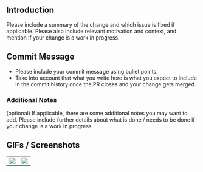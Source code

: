 ## Introduction

Please include a summary of the change and which issue is fixed if applicable.
Please also include relevant motivation and context, and mention if your change is a work in progress.

## Commit Message

- Please include your commit message using bullet points.
- Take into account that what you write here is what you expect to include in the commit history once the PR closes and your change gets merged.

### Additional Notes

(optional) If applicable, there are some additional notes you may want to add.
Please include further details about what is done / needs to be done if your change is a work in progress.

## GIFs / Screenshots

<table>
<tr>
<td>
<img src="REPLACE THE SCREENSHOT URL HERE" />
</td>
<td>
<img src="REPLACE THE SCREENSHOT URL HERE" />
</td>
</tr>
</table>
